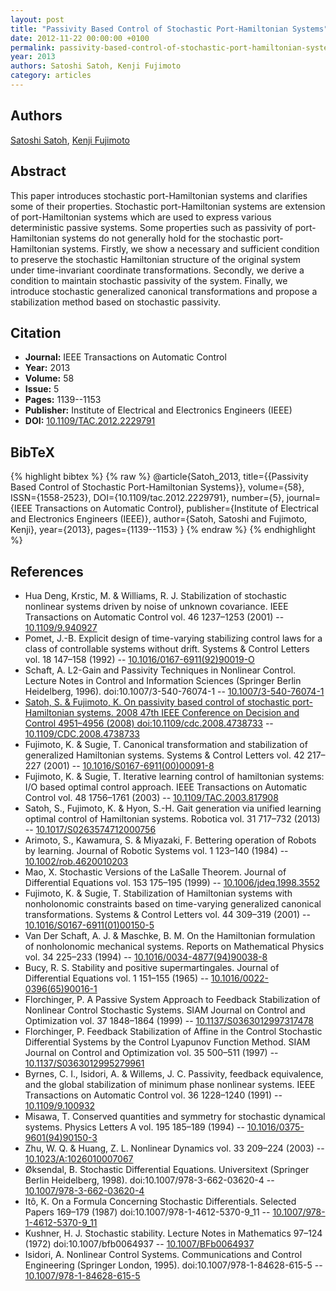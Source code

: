 ```yaml
---
layout: post
title: "Passivity Based Control of Stochastic Port-Hamiltonian Systems"
date: 2012-11-22 00:00:00 +0100
permalink: passivity-based-control-of-stochastic-port-hamiltonian-systems
year: 2013
authors: Satoshi Satoh, Kenji Fujimoto
category: articles
---
```

 
## Authors
[Satoshi Satoh](authors/satoshi_satoh), [Kenji Fujimoto](authors/kenji_fujimoto)
 
## Abstract
This paper introduces stochastic port-Hamiltonian systems and clarifies some of their properties. Stochastic port-Hamiltonian systems are extension of port-Hamiltonian systems which are used to express various deterministic passive systems. Some properties such as passivity of port-Hamiltonian systems do not generally hold for the stochastic port-Hamiltonian systems. Firstly, we show a necessary and sufficient condition to preserve the stochastic Hamiltonian structure of the original system under time-invariant coordinate transformations. Secondly, we derive a condition to maintain stochastic passivity of the system. Finally, we introduce stochastic generalized canonical transformations and propose a stabilization method based on stochastic passivity.
 
## Citation
- **Journal:** IEEE Transactions on Automatic Control
- **Year:** 2013
- **Volume:** 58
- **Issue:** 5
- **Pages:** 1139--1153
- **Publisher:** Institute of Electrical and Electronics Engineers (IEEE)
- **DOI:** [10.1109/TAC.2012.2229791](https://doi.org/10.1109/TAC.2012.2229791)
 
## BibTeX
{% highlight bibtex %}
{% raw %}
@article{Satoh_2013,
  title={{Passivity Based Control of Stochastic Port-Hamiltonian Systems}},
  volume={58},
  ISSN={1558-2523},
  DOI={10.1109/tac.2012.2229791},
  number={5},
  journal={IEEE Transactions on Automatic Control},
  publisher={Institute of Electrical and Electronics Engineers (IEEE)},
  author={Satoh, Satoshi and Fujimoto, Kenji},
  year={2013},
  pages={1139--1153}
}
{% endraw %}
{% endhighlight %}
 
## References
- Hua Deng, Krstic, M. & Williams, R. J. Stabilization of stochastic nonlinear systems driven by noise of unknown covariance. IEEE Transactions on Automatic Control vol. 46 1237–1253 (2001) -- [10.1109/9.940927](https://doi.org/10.1109/9.940927)
- Pomet, J.-B. Explicit design of time-varying stabilizing control laws for a class of controllable systems without drift. Systems &amp; Control Letters vol. 18 147–158 (1992) -- [10.1016/0167-6911(92)90019-O](https://doi.org/10.1016/0167-6911(92)90019-O)
- Schaft, A. L2-Gain and Passivity Techniques in Nonlinear Control. Lecture Notes in Control and Information Sciences (Springer Berlin Heidelberg, 1996). doi:10.1007/3-540-76074-1 -- [10.1007/3-540-76074-1](https://doi.org/10.1007/3-540-76074-1)
- [Satoh, S. & Fujimoto, K. On passivity based control of stochastic port-Hamiltonian systems. 2008 47th IEEE Conference on Decision and Control 4951–4956 (2008) doi:10.1109/cdc.2008.4738733](on-passivity-based-control-of-stochastic-port-hamiltonian-systems) -- [10.1109/CDC.2008.4738733](https://doi.org/10.1109/CDC.2008.4738733)
- Fujimoto, K. & Sugie, T. Canonical transformation and stabilization of generalized Hamiltonian systems. Systems &amp; Control Letters vol. 42 217–227 (2001) -- [10.1016/S0167-6911(00)00091-8](https://doi.org/10.1016/S0167-6911(00)00091-8)
- Fujimoto, K. & Sugie, T. Iterative learning control of hamiltonian systems: I/O based optimal control approach. IEEE Transactions on Automatic Control vol. 48 1756–1761 (2003) -- [10.1109/TAC.2003.817908](https://doi.org/10.1109/TAC.2003.817908)
- Satoh, S., Fujimoto, K. & Hyon, S.-H. Gait generation via unified learning optimal control of Hamiltonian systems. Robotica vol. 31 717–732 (2013) -- [10.1017/S0263574712000756](https://doi.org/10.1017/S0263574712000756)
- Arimoto, S., Kawamura, S. & Miyazaki, F. Bettering operation of Robots by learning. Journal of Robotic Systems vol. 1 123–140 (1984) -- [10.1002/rob.4620010203](https://doi.org/10.1002/rob.4620010203)
- Mao, X. Stochastic Versions of the LaSalle Theorem. Journal of Differential Equations vol. 153 175–195 (1999) -- [10.1006/jdeq.1998.3552](https://doi.org/10.1006/jdeq.1998.3552)
- Fujimoto, K. & Sugie, T. Stabilization of Hamiltonian systems with nonholonomic constraints based on time-varying generalized canonical transformations. Systems &amp; Control Letters vol. 44 309–319 (2001) -- [10.1016/S0167-6911(01)00150-5](https://doi.org/10.1016/S0167-6911(01)00150-5)
- Van Der Schaft, A. J. & Maschke, B. M. On the Hamiltonian formulation of nonholonomic mechanical systems. Reports on Mathematical Physics vol. 34 225–233 (1994) -- [10.1016/0034-4877(94)90038-8](https://doi.org/10.1016/0034-4877(94)90038-8)
- Bucy, R. S. Stability and positive supermartingales. Journal of Differential Equations vol. 1 151–155 (1965) -- [10.1016/0022-0396(65)90016-1](https://doi.org/10.1016/0022-0396(65)90016-1)
- Florchinger, P. A Passive System Approach to Feedback Stabilization of Nonlinear Control Stochastic Systems. SIAM Journal on Control and Optimization vol. 37 1848–1864 (1999) -- [10.1137/S0363012997317478](https://doi.org/10.1137/S0363012997317478)
- Florchinger, P. Feedback Stabilization of Affine in the Control Stochastic Differential Systems by the Control Lyapunov Function Method. SIAM Journal on Control and Optimization vol. 35 500–511 (1997) -- [10.1137/S0363012995279961](https://doi.org/10.1137/S0363012995279961)
- Byrnes, C. I., Isidori, A. & Willems, J. C. Passivity, feedback equivalence, and the global stabilization of minimum phase nonlinear systems. IEEE Transactions on Automatic Control vol. 36 1228–1240 (1991) -- [10.1109/9.100932](https://doi.org/10.1109/9.100932)
- Misawa, T. Conserved quantities and symmetry for stochastic dynamical systems. Physics Letters A vol. 195 185–189 (1994) -- [10.1016/0375-9601(94)90150-3](https://doi.org/10.1016/0375-9601(94)90150-3)
- Zhu, W. Q. & Huang, Z. L. Nonlinear Dynamics vol. 33 209–224 (2003) -- [10.1023/A:1026010007067](https://doi.org/10.1023/A:1026010007067)
- Øksendal, B. Stochastic Differential Equations. Universitext (Springer Berlin Heidelberg, 1998). doi:10.1007/978-3-662-03620-4 -- [10.1007/978-3-662-03620-4](https://doi.org/10.1007/978-3-662-03620-4)
- Itô, K. On a Formula Concerning Stochastic Differentials. Selected Papers 169–179 (1987) doi:10.1007/978-1-4612-5370-9_11 -- [10.1007/978-1-4612-5370-9_11](https://doi.org/10.1007/978-1-4612-5370-9_11)
- Kushner, H. J. Stochastic stability. Lecture Notes in Mathematics 97–124 (1972) doi:10.1007/bfb0064937 -- [10.1007/BFb0064937](https://doi.org/10.1007/BFb0064937)
- Isidori, A. Nonlinear Control Systems. Communications and Control Engineering (Springer London, 1995). doi:10.1007/978-1-84628-615-5 -- [10.1007/978-1-84628-615-5](https://doi.org/10.1007/978-1-84628-615-5)


